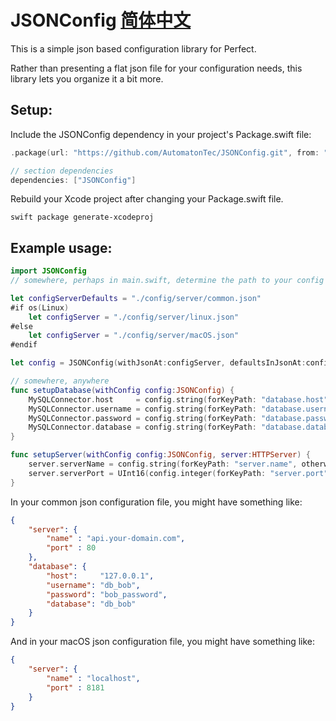 # JSONConfig [简体中文](README.zh_CN.md)

This is a simple json based configuration library for Perfect.

Rather than presenting a flat json file for your configuration needs, this library lets you organize it a bit more.

## Setup: 

Include the JSONConfig dependency in your project's Package.swift file:

``` swift
.package(url: "https://github.com/AutomatonTec/JSONConfig.git", from: "1.1.3")

// section dependencies
dependencies: ["JSONConfig"]
```

Rebuild your Xcode project after changing your Package.swift file.

```
swift package generate-xcodeproj
```

## Example usage:

```swift
import JSONConfig
// somewhere, perhaps in main.swift, determine the path to your config file

let configServerDefaults = "./config/server/common.json"
#if os(Linux)
    let configServer = "./config/server/linux.json"
#else
    let configServer = "./config/server/macOS.json"
#endif

let config = JSONConfig(withJsonAt:configServer, defaultsInJsonAt:configServerDefaults)

// somewhere, anywhere
func setupDatabase(withConfig config:JSONConfig) {
    MySQLConnector.host     = config.string(forKeyPath: "database.host", otherwise: "127.0.0.1")
    MySQLConnector.username = config.string(forKeyPath: "database.username", otherwise: "db_user")
    MySQLConnector.password = config.string(forKeyPath: "database.password", otherwise: "best_password")
    MySQLConnector.database = config.string(forKeyPath: "database.database", otherwise: "db_user")
}

func setupServer(withConfig config:JSONConfig, server:HTTPServer) {
    server.serverName = config.string(forKeyPath: "server.name", otherwise: "sub.your-domain.com")
    server.serverPort = UInt16(config.integer(forKeyPath: "server.port", otherwise: 8080))
}
```

In your common json configuration file, you might have something like:

```json
{
	"server": {
		"name" : "api.your-domain.com",
		"port" : 80
	},
    "database": {
        "host":     "127.0.0.1",
        "username": "db_bob",
        "password": "bob_password",
        "database": "db_bob"
    }
}
```

And in your macOS json configuration file, you might have something like:

```json
{
	"server": {
		"name" : "localhost",
		"port" : 8181
	}
}
```
